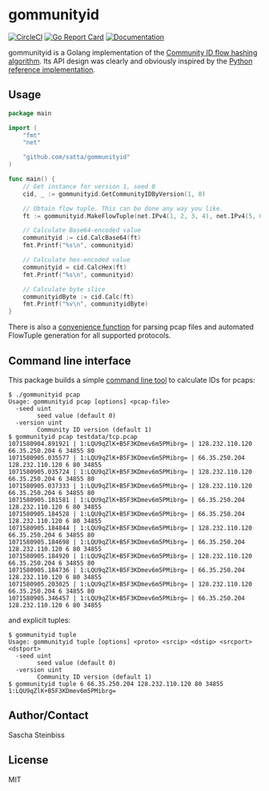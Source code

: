 # gommunityid

[![CircleCI](https://circleci.com/gh/satta/gommunityid.svg?style=svg)](https://circleci.com/gh/satta/gommunityid)
[![Go Report Card](https://goreportcard.com/badge/github.com/satta/gommunityid)](https://goreportcard.com/report/github.com/satta/gommunityid)
[![Documentation](https://godoc.org/github.com/satta/gommunityid?status.svg)](http://godoc.org/github.com/satta/gommunityid)

gommunityid is a Golang implementation of the [Community ID flow hashing algorithm](https://github.com/corelight/community-id-spec). Its API design was clearly and obviously inspired by the [Python reference implementation](https://github.com/corelight/pycommunityid).

## Usage

```Go
package main

import (
	"fmt"
	"net"

	"github.com/satta/gommunityid"
)

func main() {
	// Get instance for version 1, seed 0
	cid, _ := gommunityid.GetCommunityIDByVersion(1, 0)

	// Obtain flow tuple. This can be done any way you like.
	ft := gommunityid.MakeFlowTuple(net.IPv4(1, 2, 3, 4), net.IPv4(5, 6, 7, 8), 9, 10, 1)

	// Calculate Base64-encoded value
	communityid := cid.CalcBase64(ft)
	fmt.Printf("%s\n", communityid)

	// Calculate hex-encoded value
	communityid = cid.CalcHex(ft)
	fmt.Printf("%s\n", communityid)

	// Calculate byte slice
	communityidByte := cid.Calc(ft)
	fmt.Printf("%v\n", communityidByte)
}
```
There is also a [convenience function](https://godoc.org/github.com/satta/gommunityid#PcapFlowTupleSource) for parsing pcap files and automated FlowTuple generation for all supported protocols.

## Command line interface

This package builds a simple [command line tool](cmd/gommunityid.go) to calculate IDs for pcaps:
```
$ ./gommunityid pcap
Usage: gommunityid pcap [options] <pcap-file>
  -seed uint
    	seed value (default 0)
  -version uint
    	Community ID version (default 1)
$ gommunityid pcap testdata/tcp.pcap
1071580904.891921 | 1:LQU9qZlK+B5F3KDmev6m5PMibrg= | 128.232.110.120 66.35.250.204 6 34855 80
1071580905.035577 | 1:LQU9qZlK+B5F3KDmev6m5PMibrg= | 66.35.250.204 128.232.110.120 6 80 34855
1071580905.035724 | 1:LQU9qZlK+B5F3KDmev6m5PMibrg= | 128.232.110.120 66.35.250.204 6 34855 80
1071580905.037333 | 1:LQU9qZlK+B5F3KDmev6m5PMibrg= | 128.232.110.120 66.35.250.204 6 34855 80
1071580905.181581 | 1:LQU9qZlK+B5F3KDmev6m5PMibrg= | 66.35.250.204 128.232.110.120 6 80 34855
1071580905.184528 | 1:LQU9qZlK+B5F3KDmev6m5PMibrg= | 66.35.250.204 128.232.110.120 6 80 34855
1071580905.184844 | 1:LQU9qZlK+B5F3KDmev6m5PMibrg= | 128.232.110.120 66.35.250.204 6 34855 80
1071580905.184698 | 1:LQU9qZlK+B5F3KDmev6m5PMibrg= | 66.35.250.204 128.232.110.120 6 80 34855
1071580905.184920 | 1:LQU9qZlK+B5F3KDmev6m5PMibrg= | 128.232.110.120 66.35.250.204 6 34855 80
1071580905.184736 | 1:LQU9qZlK+B5F3KDmev6m5PMibrg= | 66.35.250.204 128.232.110.120 6 80 34855
1071580905.203025 | 1:LQU9qZlK+B5F3KDmev6m5PMibrg= | 128.232.110.120 66.35.250.204 6 34855 80
1071580905.346457 | 1:LQU9qZlK+B5F3KDmev6m5PMibrg= | 66.35.250.204 128.232.110.120 6 80 34855
```
and explicit tuples:
```
$ gommunityid tuple
Usage: gommunityid tuple [options] <proto> <srcip> <dstip> <srcport> <dstport>
  -seed uint
    	seed value (default 0)
  -version uint
    	Community ID version (default 1)
$ gommunityid tuple 6 66.35.250.204 128.232.110.120 80 34855
1:LQU9qZlK+B5F3KDmev6m5PMibrg=
```

## Author/Contact

Sascha Steinbiss

## License

MIT
